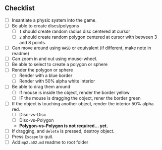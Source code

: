 ## Checklist
- [ ] Insantiate a physic system into the game.
- [ ] Be able to create discs/polygons
    - [ ] `1` should create random radius disc centered at cursor
    - [ ] `2` should create random polygon centered at cursor with between 3 and 8 points.
- [ ] Can move around using `WASD` or equivalent (if different, make note in readme)
- [ ] Can zoom in and out using mouse-wheel.
- [ ] Be able to select to create a polygon or sphere
- [ ] Render the polygon or sphere
    - [ ] Render with a blue border
    - [ ] Render with 50% alpha white interior
- [ ] Be able to drag them around
    - [ ] If mouse is inside the object, render the border yellow
    - [ ] IF the mouse is dragging the object, rener the border green
- [ ] If the object is touching another object, render the interior 50% alpha red.
    - [ ] Disc-vs-Disc
    - [ ] Disc-vs-Polygon
    - **Polygon-vs-Polygon is not required... yet.**
- [ ] If dragging, and `delete` is pressed, destroy object.
- [ ] Press `Escape` to quit.
- [ ] Add `mp2.a02.md` readme to root folder
